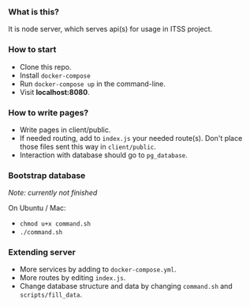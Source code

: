 ### What is this?

It is node server, which serves api(s) for usage in ITSS project.

### How to start

* Clone this repo.
* Install `docker-compose`
* Run `docker-compose up` in the command-line.
* Visit __localhost:8080__.

### How to write pages?

* Write pages in client/public.
* If needed routing, add to `index.js` your needed route(s). Don't place those files sent this way in `client/public`.
* Interaction with database should go to `pg_database`.

### Bootstrap database

_Note: currently not finished_

On Ubuntu / Mac:

* `chmod u+x command.sh`
* `./command.sh`

### Extending server

* More services by adding to `docker-compose.yml`.
* More routes by editing `index.js`.
* Change database structure and data by changing `command.sh` and `scripts/fill_data`.